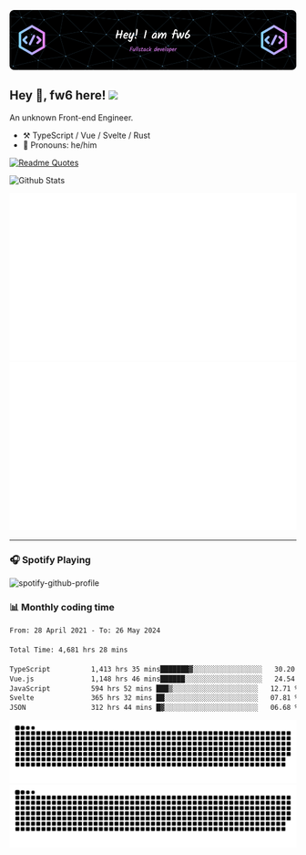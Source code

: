 ![Header](github-header-image.png)

## Hey 👋, fw6 here! <img src="https://github.githubassets.com/images/mona-whisper.gif" height="24" />


An unknown Front-end Engineer.

-   :hammer_and_pick: TypeScript / Vue / Svelte / Rust
-   :man: Pronouns: he/him


[![Readme Quotes](https://quotes-github-readme.vercel.app/api?type=horizontal&theme=algolia)](https://github.com/piyushsuthar/github-readme-quotes)



![Github Stats](https://github-readme-stats.vercel.app/api?username=fw6&bg_color=30,e96443,904e95&title_color=fff&text_color=fff)

![](https://raw.githubusercontent.com/fw6/github-stats-transparent/output/generated/overview.svg)
![](https://raw.githubusercontent.com/fw6/github-stats-transparent/output/generated/languages.svg)


---

### 🎧 Spotify Playing

<!-- ![spotify-github-profile](/img/default.svg) -->

![spotify-github-profile](https://spotify-github-profile.vercel.app/api/view.svg?uid=r6wn4hdvypv0lkzyrj0e0pjct&cover_image=true&theme=default&show_offline=true&background_color=9a10ad&interchange=true&bar_color_cover=true)



### :bar_chart: Monthly coding time 

<!--START_SECTION:waka-->

```txt
From: 28 April 2021 - To: 26 May 2024

Total Time: 4,681 hrs 28 mins

TypeScript          1,413 hrs 35 mins███████▓░░░░░░░░░░░░░░░░░   30.20 %
Vue.js              1,148 hrs 46 mins██████░░░░░░░░░░░░░░░░░░░   24.54 %
JavaScript          594 hrs 52 mins ███▒░░░░░░░░░░░░░░░░░░░░░   12.71 %
Svelte              365 hrs 32 mins ██░░░░░░░░░░░░░░░░░░░░░░░   07.81 %
JSON                312 hrs 44 mins █▓░░░░░░░░░░░░░░░░░░░░░░░   06.68 %
```

<!--END_SECTION:waka-->




![github contribution grid snake animation](https://raw.githubusercontent.com/platane/platane/output/github-contribution-grid-snake-dark.svg#gh-dark-mode-only)![github contribution grid snake animation](https://raw.githubusercontent.com/platane/platane/output/github-contribution-grid-snake.svg#gh-light-mode-only)
